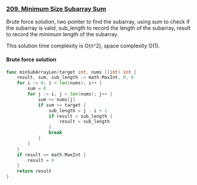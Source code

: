 ### [209. Minimum Size Subarray Sum]

Brute force solution, two pointer to find the subarray, using sum to check if the subarray is valid, 
sub_length to record the length of the subarray, result to record the minimum length of the subarray.

This solution time complexity is O(n^2), space complexity O(1).

#### Brute force solution 
```go
func minSubArrayLen(target int, nums []int) int {
	result, sum, sub_length := math.MaxInt, 0, 0
	for i := 0; i < len(nums); i++ {
		sum = 0
		for j := i; j < len(nums); j++ {
			sum += nums[j]
			if sum >= target {
				sub_length = j - i + 1
				if result > sub_length {
					result = sub_length
				}
				break
			}
		}
	}
	if result == math.MaxInt {
		result = 0
	}
	return result
}
```

[209. Minimum Size Subarray Sum]: https://leetcode.com/problems/minimum-size-subarray-sum/description/